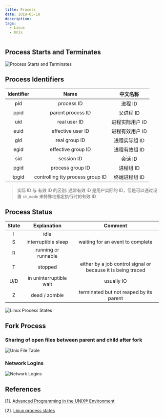 ```yaml
---
title: Process
date: 2018-05-18
description:
tags:
  - Linux
  - Unix
---
```


## Process Starts and Terminates

![Process Starts and Terminates](http://www.johnloomis.org/ece537/notes/Processes/fig7_2.gif)

## Process Identifiers

| Identifier | Name | 中文名称 |
| :-: | :-: | :-: |
| pid | process ID | 进程 ID |
| ppid | parent process ID | 父进程 ID |
| uid | real user ID | 进程实际用户 ID |
| euid | effective user ID | 进程有效用户 ID |
| gid | real group ID | 进程实际组 ID |
| egid | effective group ID | 进程有效组 ID |
| sid | session ID | 会话 ID |
| pgid | process group ID | 进程组 ID |
| tpgid | controlling tty process group ID | 终端进程组 ID |

> 实际 ID 与 有效 ID 的区别:
> 通常有效 ID 是用户实际的 ID，但是可以通过设置 `st_mode` 来特殊地指定执行时的有效 ID

## Process Status

| State | Explanation | Comment |
| :-: | :-: | :-: |
| I | idle  ||
| S | interruptible sleep | waiting for an event to complete |
| R | running or runnable |  |
| T | stopped | either by a job control signal or because it is being traced |
| U/D | in uninterruptible wait | usually IO |
| Z | dead / zombie | terminated but not reaped by its parent |

![Linux Process States](https://idea.popcount.org/2012-12-11-linux-process-states/76a49594323247f21c9b3a69945445ee.svg)

## Fork Process

### Sharing of open files between parent and child after fork

![Unix File Table](http://poincare.matf.bg.ac.rs/~ivana/courses/ps/sistemi_knjige/pomocno/apue/APUE/0201433079/images/0201433079/graphics/08fig02_alt.gif;423615)

### Network Logins

![Network Logins](http://poincare.matf.bg.ac.rs/~ivana/courses/ps/sistemi_knjige/pomocno/apue/APUE/0201433079/images/0201433079/graphics/09fig04.gif;423615)

## References

[1]. [Advanced Programming in the UNIX® Environment](http://www.apuebook.com)

[2]. [Linux process states](https://idea.popcount.org/2012-12-11-linux-process-states/)
